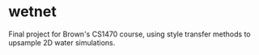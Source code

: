 # wetnet
Final project for Brown's CS1470 course, using style transfer methods to upsample 2D water simulations.
